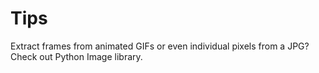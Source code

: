 # Tips
Extract frames from animated GIFs or even individual pixels from a JPG? Check out Python Image library.


